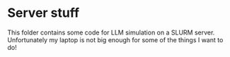 # Server stuff

This folder contains some code for LLM simulation on a SLURM server. Unfortunately my laptop is not big enough for some of the things I want to do!
